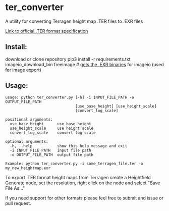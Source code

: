 # ter_converter
A utility for converting Terragen height map .TER files to .EXR files

[Link to official .TER format specification](https://planetside.co.uk/wiki/index.php?title=Terragen_.TER_Format)

## Install:


download or clone repository 
pip3 install -r requirements.txt
imageio_download_bin freeimage # [gets the .EXR binaries](https://imageio.readthedocs.io/en/stable/format_exr-fi.html) for imageio (used for image export)

## Usage:
```
usage: python ter_converter.py [-h] -i INPUT_FILE_PATH -o OUTPUT_FILE_PATH
                               [use_base_height] [use_height_scale]
                               [convert_log_scale]

positional arguments:
  use_base_height      use base height
  use_height_scale     use height scale
  convert_log_scale    convert log scale

optional arguments:
  -h, --help           show this help message and exit
  -i INPUT_FILE_PATH   input file path
  -o OUTPUT_FILE_PATH  output file path
  
Example: python ter_converter.py -i some_terragen_file.ter -o my_new_heightmap.exr
```

To export .TER format height maps from Terragen create a Heightfield Generate node, set the resolution, right click on the node and select "Save File As..."  

If you need support for other formats please feel free to submit and issue or pull request.
